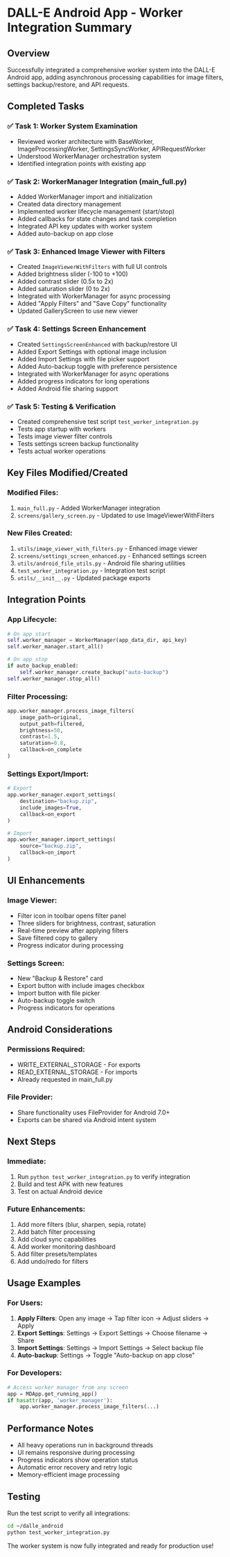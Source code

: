 # DALL-E Android App - Worker Integration Summary

## Overview
Successfully integrated a comprehensive worker system into the DALL-E Android app, adding asynchronous processing capabilities for image filters, settings backup/restore, and API requests.

## Completed Tasks

### ✅ Task 1: Worker System Examination
- Reviewed worker architecture with BaseWorker, ImageProcessingWorker, SettingsSyncWorker, APIRequestWorker
- Understood WorkerManager orchestration system
- Identified integration points with existing app

### ✅ Task 2: WorkerManager Integration (main_full.py)
- Added WorkerManager import and initialization
- Created data directory management
- Implemented worker lifecycle management (start/stop)
- Added callbacks for state changes and task completion
- Integrated API key updates with worker system
- Added auto-backup on app close

### ✅ Task 3: Enhanced Image Viewer with Filters
- Created `ImageViewerWithFilters` with full UI controls
- Added brightness slider (-100 to +100)
- Added contrast slider (0.5x to 2x)
- Added saturation slider (0 to 2x)
- Integrated with WorkerManager for async processing
- Added "Apply Filters" and "Save Copy" functionality
- Updated GalleryScreen to use new viewer

### ✅ Task 4: Settings Screen Enhancement
- Created `SettingsScreenEnhanced` with backup/restore UI
- Added Export Settings with optional image inclusion
- Added Import Settings with file picker support
- Added Auto-backup toggle with preference persistence
- Integrated with WorkerManager for async operations
- Added progress indicators for long operations
- Added Android file sharing support

### ✅ Task 5: Testing & Verification
- Created comprehensive test script `test_worker_integration.py`
- Tests app startup with workers
- Tests image viewer filter controls
- Tests settings screen backup functionality
- Tests actual worker operations

## Key Files Modified/Created

### Modified Files:
1. `main_full.py` - Added WorkerManager integration
2. `screens/gallery_screen.py` - Updated to use ImageViewerWithFilters

### New Files Created:
1. `utils/image_viewer_with_filters.py` - Enhanced image viewer
2. `screens/settings_screen_enhanced.py` - Enhanced settings screen
3. `utils/android_file_utils.py` - Android file sharing utilities
4. `test_worker_integration.py` - Integration test script
5. `utils/__init__.py` - Updated package exports

## Integration Points

### App Lifecycle:
```python
# On app start
self.worker_manager = WorkerManager(app_data_dir, api_key)
self.worker_manager.start_all()

# On app stop
if auto_backup_enabled:
    self.worker_manager.create_backup("auto-backup")
self.worker_manager.stop_all()
```

### Filter Processing:
```python
app.worker_manager.process_image_filters(
    image_path=original,
    output_path=filtered,
    brightness=50,
    contrast=1.5,
    saturation=0.8,
    callback=on_complete
)
```

### Settings Export/Import:
```python
# Export
app.worker_manager.export_settings(
    destination="backup.zip",
    include_images=True,
    callback=on_export
)

# Import
app.worker_manager.import_settings(
    source="backup.zip",
    callback=on_import
)
```

## UI Enhancements

### Image Viewer:
- Filter icon in toolbar opens filter panel
- Three sliders for brightness, contrast, saturation
- Real-time preview after applying filters
- Save filtered copy to gallery
- Progress indicator during processing

### Settings Screen:
- New "Backup & Restore" card
- Export button with include images checkbox
- Import button with file picker
- Auto-backup toggle switch
- Progress indicators for operations

## Android Considerations

### Permissions Required:
- WRITE_EXTERNAL_STORAGE - For exports
- READ_EXTERNAL_STORAGE - For imports
- Already requested in main_full.py

### File Provider:
- Share functionality uses FileProvider for Android 7.0+
- Exports can be shared via Android intent system

## Next Steps

### Immediate:
1. Run `python test_worker_integration.py` to verify integration
2. Build and test APK with new features
3. Test on actual Android device

### Future Enhancements:
1. Add more filters (blur, sharpen, sepia, rotate)
2. Add batch filter processing
3. Add cloud sync capabilities
4. Add worker monitoring dashboard
5. Add filter presets/templates
6. Add undo/redo for filters

## Usage Examples

### For Users:
1. **Apply Filters**: Open any image → Tap filter icon → Adjust sliders → Apply
2. **Export Settings**: Settings → Export Settings → Choose filename → Share
3. **Import Settings**: Settings → Import Settings → Select backup file
4. **Auto-backup**: Settings → Toggle "Auto-backup on app close"

### For Developers:
```python
# Access worker manager from any screen
app = MDApp.get_running_app()
if hasattr(app, 'worker_manager'):
    app.worker_manager.process_image_filters(...)
```

## Performance Notes
- All heavy operations run in background threads
- UI remains responsive during processing
- Progress indicators show operation status
- Automatic error recovery and retry logic
- Memory-efficient image processing

## Testing
Run the test script to verify all integrations:
```bash
cd ~/dalle_android
python test_worker_integration.py
```

The worker system is now fully integrated and ready for production use!